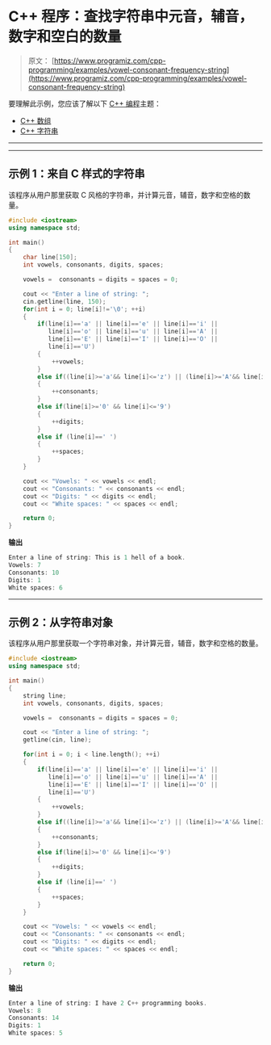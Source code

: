 # C++ 程序：查找字符串中元音，辅音，数字和空白的数量

> 原文： [https://www.programiz.com/cpp-programming/examples/vowel-consonant-frequency-string](https://www.programiz.com/cpp-programming/examples/vowel-consonant-frequency-string)

要理解此示例，您应该了解以下 [C++ 编程](/cpp-programming "C++ tutorial")主题：

*   [C++ 数组](/cpp-programming/arrays)
*   [C++ 字符串](/cpp-programming/strings)

* * *

* * *

## 示例 1：来自 C 样式的字符串

该程序从用户那里获取 C 风格的字符串，并计算元音，辅音，数字和空格的数量。

```cpp
#include <iostream>
using namespace std;

int main()
{
    char line[150];
    int vowels, consonants, digits, spaces;

    vowels =  consonants = digits = spaces = 0;

    cout << "Enter a line of string: ";
    cin.getline(line, 150);
    for(int i = 0; line[i]!='\0'; ++i)
    {
        if(line[i]=='a' || line[i]=='e' || line[i]=='i' ||
           line[i]=='o' || line[i]=='u' || line[i]=='A' ||
           line[i]=='E' || line[i]=='I' || line[i]=='O' ||
           line[i]=='U')
        {
            ++vowels;
        }
        else if((line[i]>='a'&& line[i]<='z') || (line[i]>='A'&& line[i]<='Z'))
        {
            ++consonants;
        }
        else if(line[i]>='0' && line[i]<='9')
        {
            ++digits;
        }
        else if (line[i]==' ')
        {
            ++spaces;
        }
    }

    cout << "Vowels: " << vowels << endl;
    cout << "Consonants: " << consonants << endl;
    cout << "Digits: " << digits << endl;
    cout << "White spaces: " << spaces << endl;

    return 0;
}
```

**输出**

```cpp
Enter a line of string: This is 1 hell of a book.
Vowels: 7
Consonants: 10
Digits: 1
White spaces: 6 
```

* * *

## 示例 2：从字符串对象

该程序从用户那里获取一个字符串对象，并计算元音，辅音，数字和空格的数量。

```cpp
#include <iostream>
using namespace std;

int main()
{
    string line;
    int vowels, consonants, digits, spaces;

    vowels =  consonants = digits = spaces = 0;

    cout << "Enter a line of string: ";
    getline(cin, line);

    for(int i = 0; i < line.length(); ++i)
    {
        if(line[i]=='a' || line[i]=='e' || line[i]=='i' ||
           line[i]=='o' || line[i]=='u' || line[i]=='A' ||
           line[i]=='E' || line[i]=='I' || line[i]=='O' ||
           line[i]=='U')
        {
            ++vowels;
        }
        else if((line[i]>='a'&& line[i]<='z') || (line[i]>='A'&& line[i]<='Z'))
        {
            ++consonants;
        }
        else if(line[i]>='0' && line[i]<='9')
        {
            ++digits;
        }
        else if (line[i]==' ')
        {
            ++spaces;
        }
    }

    cout << "Vowels: " << vowels << endl;
    cout << "Consonants: " << consonants << endl;
    cout << "Digits: " << digits << endl;
    cout << "White spaces: " << spaces << endl;

    return 0;
}
```

**输出**

```cpp
Enter a line of string: I have 2 C++ programming books.
Vowels: 8
Consonants: 14
Digits: 1
White spaces: 5 
```
